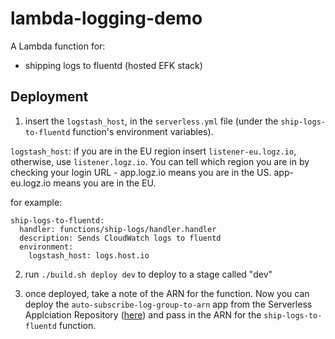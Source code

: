 # lambda-logging-demo

A Lambda function for:

* shipping logs to fluentd (hosted EFK stack)

## Deployment

1. insert the `logstash_host`, in the `serverless.yml` file (under the `ship-logs-to-fluentd` function's environment variables).

`logstash_host`: if you are in the EU region insert `listener-eu.logz.io`, otherwise, use `listener.logz.io`. You can tell which region you are in by checking your login URL - app.logz.io means you are in the US. app-eu.logz.io means you are in the EU.

for example:

```
ship-logs-to-fluentd:
  handler: functions/ship-logs/handler.handler
  description: Sends CloudWatch logs to fluentd
  environment:
    logstash_host: logs.host.io
```

2. run `./build.sh deploy dev` to deploy to a stage called "dev"

3. once deployed, take a note of the ARN for the function. Now you can deploy the `auto-subscribe-log-group-to-arn` app from the Serverless Applciation Repository ([here](https://serverlessrepo.aws.amazon.com/applications/arn:aws:serverlessrepo:us-east-1:374852340823:applications~auto-subscribe-log-group-to-arn)) and pass in the ARN for the `ship-logs-to-fluentd` function.